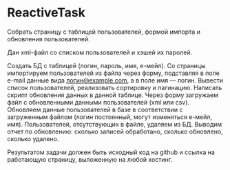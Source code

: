 # ReactiveTask
Собрать страницу с таблицей пользователей, формой импорта и обновления пользователей.

Дан xml-файл со списком пользователей и хэшей их паролей. 

Создать БД с таблицей (логин, пароль, имя, е-мейл).
Со страницы импортируем пользователей из файла через форму, подставляя в поле e-mail данные вида логин@example.com, а в поле имя — логин.
Вывести список пользователей, реализовать сортировку и пагинацию.
Написать скрипт обновления данных в данной таблице.
Через форму загружаем файл с обновленными данными пользователей (xml или csv).
Обновляем данные пользователей в базе в соответствии с загруженным файлом (логин постоянный, могут изменяться е-мейл, имя).
Пользователей, отсутствующих в файле, удаляем из БД.
Выводим отчет по обновлению: сколько записей обработано, сколько обновлено, сколько удалено.

Результатом задачи должен быть исходный код на github и ссылка на работающую страницу, выложенную на любой хостинг.
